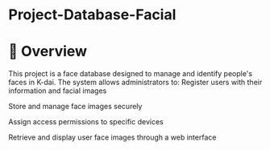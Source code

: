 # Project-Database-Facial

# 📌 Overview
This project is a face database designed to manage and identify people's faces in K-dai. The system allows administrators to:
Register users with their information and facial images

Store and manage face images securely

Assign access permissions to specific devices

Retrieve and display user face images through a web interface




